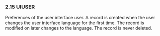 ### 2.15 UIUSER

Preferences of the user interface user. A record is created when the user changes the user interface language for the first time. The record is modified on later changes to the language. The record is never deleted.
